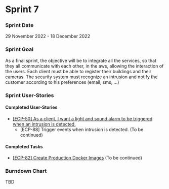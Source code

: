 # Sprint 7

### Sprint Date
29 November 2022 - 18 December 2022

### Sprint Goal
As a final sprint, the objective will be to integrate all the services, so that they all communicate with each other, in the aws, allowing the interaction of the users. Each client must be able to register their buildings and their cameras. The security system must recognize an intrusion and notify the customer according to his preferences (email, sms, ...)

### Sprint User-Stories
#### Completed User-Stories
* [[ECP-50] As a client, I want a light and sound alarm to be triggered when an intrusion is detected.](https://es-project.atlassian.net/browse/ECP-50)
    * [ECP-88] Trigger events when intrusion is detected.
(To be continued)

#### Completed Tasks
* [[ECP-82] Create Production Docker Images](https://es-project.atlassian.net/browse/ECP-82)
(To be continued)


### Burndown Chart

TBD
